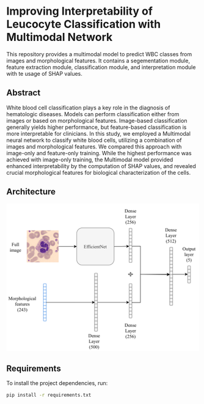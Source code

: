 # Improving Interpretability of Leucocyte Classification with Multimodal Network

This repository provides a multimodal model to predict WBC classes from images and morphological features. It contains a segementation module, feature extraction module, classification module, and interpretation module with te usage of SHAP values.

## Abstract
White blood cell classification plays a key role in the diagnosis of hematologic diseases. Models can perform classification either from images or based on morphological features. Image-based classification generally yields higher performance, but feature-based classification is more interpretable for clinicians. In this study, we employed a Multimodal neural network to classify white blood cells, utilizing a combination of images and morphological features. We compared this approach with image-only and feature-only training. While the highest performance was achieved with image-only training, the Multimodal model provided enhanced interpretability by the computation of SHAP values, and revealed crucial morphological features for biological characterization of the cells.

## Architecture
![alt text](architecture.png "Architecture of the Multimodal network. The network comprises two branches, one for each modality. They are fused through concatenation before the final dense layer, which gives the class prediction. Feature branch can be used to compute SHAP values")

## Requirements

To install the project dependencies, run:

```bash
pip install -r requirements.txt
```
